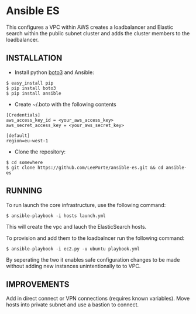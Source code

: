 # Ansible ES 

This configures a VPC within AWS creates a loadbalancer and Elastic search within the public subnet cluster and adds the cluster members to the loadbalancer.

## INSTALLATION

- Install python [boto3](https://github.com/boto/boto3) and Ansible:

```
$ easy_install pip
$ pip install boto3
$ pip install ansible
```

- Create ~/.boto with the following contents

```
[Credentials]
aws_access_key_id = <your_aws_access_key>
aws_secret_access_key = <your_aws_secret_key>

[default]
region=eu-west-1
```

- Clone the repository:

```
$ cd somewhere
$ git clone https://github.com/LeePorte/ansible-es.git && cd ansible-es
```

## RUNNING

To run launch the core infrastructure, use the following command:
```
$ ansible-playbook -i hosts launch.yml
```
This will create the vpc and lauch the ElasticSearch hosts.

To provision and add them to the loadbalncer run the following command:
```
$ ansible-playbook -i ec2.py -u ubuntu playbook.yml
```
By seperating the two it enables safe configuration changes to be made without adding new instances unintentionally to to VPC.

## IMPROVEMENTS

Add in direct connect or VPN connections (requires known variables).
Move hosts into private subnet and use a bastion to connect.




